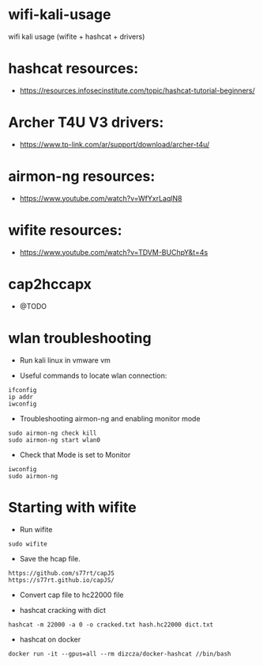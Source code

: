 # wifi-kali-usage
wifi kali usage (wifite + hashcat + drivers)

# hashcat resources:
- https://resources.infosecinstitute.com/topic/hashcat-tutorial-beginners/

# Archer T4U V3 drivers:
- https://www.tp-link.com/ar/support/download/archer-t4u/

# airmon-ng resources:
- https://www.youtube.com/watch?v=WfYxrLaqlN8

# wifite resources:
- https://www.youtube.com/watch?v=TDVM-BUChpY&t=4s

# cap2hccapx
- @TODO

# wlan troubleshooting
- Run kali linux in vmware vm

- Useful commands to locate wlan connection:
```
ifconfig
ip addr
iwconfig
```
- Troubleshooting airmon-ng and enabling monitor mode
```
sudo airmon-ng check kill
sudo airmon-ng start wlan0
```
- Check that Mode is set to Monitor
```
iwconfig
sudo airmon-ng
```

# Starting with wifite
- Run wifite
```
sudo wifite
```
- Save the hcap file.
```
https://github.com/s77rt/capJS
https://s77rt.github.io/capJS/
```
- Convert cap file to hc22000 file

- hashcat cracking with dict
```
hashcat -m 22000 -a 0 -o cracked.txt hash.hc22000 dict.txt 
```

- hashcat on docker
```
docker run -it --gpus=all --rm dizcza/docker-hashcat //bin/bash
```
